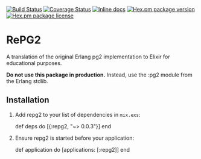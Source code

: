 [![Build Status](https://travis-ci.org/antipax/repg2.svg?branch=master)](https://travis-ci.org/antipax/repg2) [![Coverage Status](https://coveralls.io/repos/github/antipax/repg2/badge.svg?branch=master)](https://coveralls.io/github/antipax/repg2?branch=master) [![Inline docs](http://inch-ci.org/github/antipax/repg2.svg?branch=master)](http://inch-ci.org/github/antipax/repg2) [![Hex.pm package version](https://img.shields.io/hexpm/v/repg2.svg)](https://hex.pm/packages/repg2) [![Hex.pm package license](https://img.shields.io/hexpm/l/repg2.svg)](https://github.com/antipax/repg2/blob/master/LICENSE)

# RePG2

A translation of the original Erlang pg2 implementation to Elixir for educational purposes.

**Do not use this package in production.** Instead, use the :pg2 module from the Erlang stdlib.

## Installation

  1. Add repg2 to your list of dependencies in `mix.exs`:

        def deps do
          [{:repg2, "~> 0.0.3"}]
        end

  2. Ensure repg2 is started before your application:

        def application do
          [applications: [:repg2]]
        end

